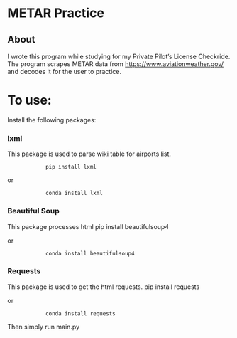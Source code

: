 # METAR Practice

## About
I wrote this program while studying for my Private Pilot’s License  Checkride. The program scrapes METAR data from https://www.aviationweather.gov/ and decodes it for the user to practice.

# To use:
Install the following packages:         

### lxml 
This package is used to parse wiki table for airports list.

                pip install lxml

or

                conda install lxml


### Beautiful Soup 
This package processes html
                pip install beautifulsoup4

or

                conda install beautifulsoup4


### Requests
This package is used to get the html requests.
                pip install requests

or

                conda install requests


Then simply run main.py
